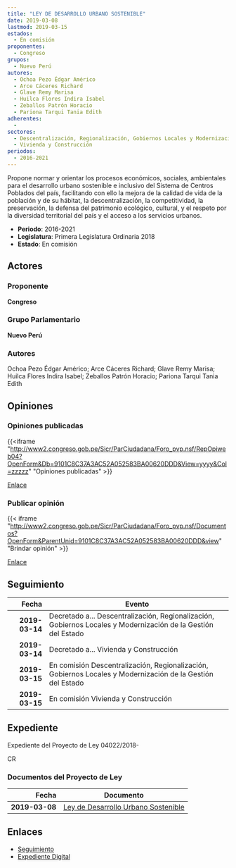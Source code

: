 ```yaml
---
title: "LEY DE DESARROLLO URBANO SOSTENIBLE"
date: 2019-03-08
lastmod: 2019-03-15
estados: 
  - En comisión
proponentes: 
  - Congreso
grupos: 
  - Nuevo Perú
autores: 
  - Ochoa Pezo Édgar Américo
  - Arce Cáceres Richard
  - Glave Remy Marisa
  - Huilca Flores Indira Isabel
  - Zeballos Patrón Horacio
  - Pariona Tarqui Tania Edith
adherentes: 
  - 
sectores: 
  - Descentralización, Regionalización, Gobiernos Locales y Modernización de la Gestión del Estado
  - Vivienda y Construcción
periodos: 
  - 2016-2021
---
```


Propone normar y orientar los procesos económicos, sociales, ambientales para el desarrollo urbano sostenible e inclusivo del Sistema de Centros Poblados del país, facilitando con ello la mejora de la calidad de vida de la población y de su hábitat, la descentralización, la competitividad, la preservación, la defensa del patrimonio ecológico, cultural, y el respeto por la diversidad territorial del país y el acceso a los servicios urbanos.

- **Periodo**: 2016-2021
- **Legislatura**: Primera Legislatura Ordinaria 2018
- **Estado**: En comisión

## Actores

### Proponente

**Congreso**

### Grupo Parlamentario

**Nuevo Perú**

### Autores

Ochoa Pezo Édgar Américo; Arce Cáceres Richard; Glave Remy Marisa; Huilca Flores Indira Isabel; Zeballos Patrón Horacio; Pariona Tarqui Tania Edith


## Opiniones

### Opiniones publicadas

{{<iframe "http://www2.congreso.gob.pe/Sicr/ParCiudadana/Foro_pvp.nsf/RepOpiweb04?OpenForm&Db=9101C8C37A3AC52A052583BA00620DDD&View=yyyy&Col=zzzzz" "Opiniones publicadas" >}}

[Enlace](http://www2.congreso.gob.pe/Sicr/ParCiudadana/Foro_pvp.nsf/RepOpiweb04?OpenForm&Db=9101C8C37A3AC52A052583BA00620DDD&View=yyyy&Col=zzzzz)
### Publicar opinión

{{< iframe "http://www2.congreso.gob.pe/Sicr/ParCiudadana/Foro_pvp.nsf/Documentos?OpenForm&ParentUnid=9101C8C37A3AC52A052583BA00620DDD&view" "Brindar opinión" >}}

[Enlace](http://www2.congreso.gob.pe/Sicr/ParCiudadana/Foro_pvp.nsf/Documentos?OpenForm&ParentUnid=9101C8C37A3AC52A052583BA00620DDD&view)

## Seguimiento

| Fecha | Evento |
|------:|--------|
| **2019-03-14** | Decretado a... Descentralización, Regionalización, Gobiernos Locales y Modernización de la Gestión del Estado|
| **2019-03-14** | Decretado a... Vivienda y Construcción|
| **2019-03-15** | En comisión Descentralización, Regionalización, Gobiernos Locales y Modernización de la Gestión del Estado|
| **2019-03-15** | En comisión Vivienda y Construcción|


## Expediente

Expediente del Proyecto de Ley 04022/2018-

CR


### Documentos del Proyecto de Ley

| Fecha | Documento |
|------:|--------|
| **2019-03-08** | [Ley de Desarrollo Urbano Sostenible](http://www.leyes.congreso.gob.pe/Documentos/2016_2021/Proyectos_de_Ley_y_de_Resoluciones_Legislativas/PL0402220190308.pdf) |

## Enlaces 

- [Seguimiento](http://www2.congreso.gob.pe/Sicr/TraDocEstProc/CLProLey2016.nsf/f7fff46988ca05b1052578e100829cc7/0ae9358aea384023052583b7007f6657?OpenDocument)
- [Expediente Digital](http://www2.congreso.gob.pe/Sicr/TraDocEstProc/CLProLey2016.nsf/f7fff46988ca05b1052578e100829cc7/0ae9358aea384023052583b7007f6657?OpenDocument&Click=05257FB7005EB655.eb71d0cf91d8294e05256cdf006b5706/$Body/0.1C6C)
